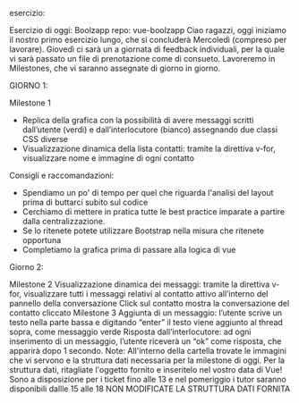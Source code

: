 esercizio:

Esercizio di oggi: Boolzapp
repo: vue-boolzapp
Ciao ragazzi, oggi iniziamo il nostro primo esercizio lungo, che si concluderà Mercoledì (compreso per lavorare). Giovedì ci sarà un a giornata di feedback individuali, per la quale vi sarà passato un file di prenotazione come di consueto.
Lavoreremo in Milestones, che vi saranno assegnate di giorno in giorno.


GIORNO 1:

Milestone 1
- Replica della grafica con la possibilità di avere messaggi scritti dall’utente (verdi) e dall’interlocutore (bianco) assegnando due classi CSS diverse
- Visualizzazione dinamica della lista contatti: tramite la direttiva v-for, visualizzare nome e immagine di ogni contatto

Consigli e raccomandazioni:
- Spendiamo un po' di tempo per quel che riguarda l'analisi del layout prima di buttarci subito sul codice
- Cerchiamo di mettere in pratica tutte le best practice imparate a partire dalla centralizzazione.
- Se lo ritenete potete utilizzare Bootstrap nella misura che ritenete opportuna
- Completiamo la grafica prima di passare alla logica di vue

Giorno 2:

Milestone 2
Visualizzazione dinamica dei messaggi: tramite la direttiva v-for, visualizzare tutti i messaggi relativi al contatto attivo all’interno del pannello della conversazione
Click sul contatto mostra la conversazione del contatto cliccato
Milestone 3
Aggiunta di un messaggio: l’utente scrive un testo nella parte bassa e digitando “enter” il testo viene aggiunto al thread sopra, come messaggio verde
Risposta dall’interlocutore: ad ogni inserimento di un messaggio, l’utente riceverà un “ok” come risposta, che apparirà dopo 1 secondo.
Note:
All'interno della cartella trovate le immagini che vi servono e la struttura dati necessaria per la milestone di oggi. Per la struttura dati, ritagliate l'oggetto fornito e inseritelo nel vostro data di Vue!
Sono a disposizione per i ticket fino alle 13 e nel pomeriggio i tutor saranno disponibili dallle 15 alle 18
NON MODIFICATE LA STRUTTURA DATI FORNITA